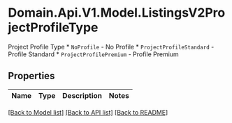 # Domain.Api.V1.Model.ListingsV2ProjectProfileType
Project Profile Type  * `NoProfile` - No Profile * `ProjectProfileStandard` - Profile Standard * `ProjectProfilePremium` - Profile Premium
## Properties

Name | Type | Description | Notes
------------ | ------------- | ------------- | -------------

[[Back to Model list]](../README.md#documentation-for-models) [[Back to API list]](../README.md#documentation-for-api-endpoints) [[Back to README]](../README.md)

